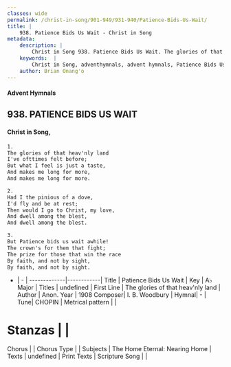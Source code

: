 ```yaml
---
classes: wide
permalink: /christ-in-song/901-949/931-940/Patience-Bids-Us-Wait/
title: |
    938. Patience Bids Us Wait - Christ in Song
metadata:
    description: |
        Christ in Song 938. Patience Bids Us Wait. The glories of that heav'nly land I've ofttimes felt before; But what I feel is just a taste, And makes me long for more, And makes me long for more.
    keywords:  |
        Christ in Song, adventhymnals, advent hymnals, Patience Bids Us Wait, The glories of that heav'nly land. 
    author: Brian Onang'o
---
```


#### Advent Hymnals
## 938. PATIENCE BIDS US WAIT
####  Christ in Song,

```txt
1.
The glories of that heav'nly land
I've ofttimes felt before;
But what I feel is just a taste,
And makes me long for more,
And makes me long for more.

2.
Had I the pinious of a dove,
I'd fly and be at rest;
Then would I go to Christ, my love,
And dwell among the blest,
And dwell among the blest.

3.
But Patience bids us wait awhile!
The crown's for them that fight;
The prize for those that win the race
By faith, and not by sight,
By faith, and not by sight.

```

- |   -  |
-------------|------------|
Title | Patience Bids Us Wait |
Key | A♭ Major |
Titles | undefined |
First Line | The glories of that heav'nly land |
Author | Anon.
Year | 1908
Composer| I. B. Woodbury |
Hymnal|  - |
Tune| CHOPIN |
Metrical pattern | |
# Stanzas |  |
Chorus |  |
Chorus Type |  |
Subjects | The Home Eternal: Nearing Home |
Texts | undefined |
Print Texts | 
Scripture Song |  |
    
